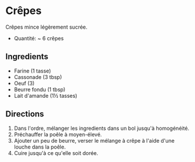 # Crêpes

Crêpes mince légèrement sucrée.

- Quantité: ~ 6 crêpes

## Ingredients

- Farine (1 tasse) 
- Cassonade (3 tbsp)
- Oeuf (3)
- Beurre fondu (1 tbsp)
- Lait d'amande (1½ tasses)

## Directions

1. Dans l'ordre, mélanger les ingredients dans un bol jusqu'à homogénéité.
2. Préchauffer la poêle à moyen-élevé.
3. Ajouter un peu de beurre, verser le mélange à crêpe à l'aide d'une louche dans la poêle.
4. Cuire jusqu'à ce qu'elle soit dorée.
